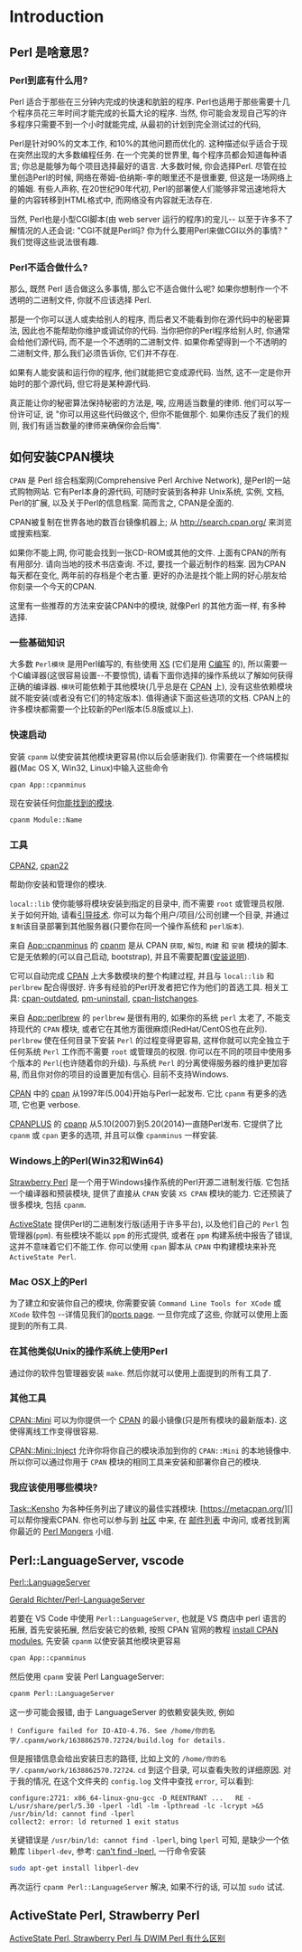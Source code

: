 # Introduction

## Perl 是啥意思?

### Perl到底有什么用?

Perl 适合于那些在三分钟内完成的快速和肮脏的程序.
Perl也适用于那些需要十几个程序员花三年时间才能完成的长篇大论的程序.
当然, 你可能会发现自己写的许多程序只需要不到一个小时就能完成, 从最初的计划到完全测试过的代码,

Perl是针对90%的文本工作, 和10%的其他问题而优化的.
这种描述似乎适合于现在突然出现的大多数编程任务.
在一个完美的世界里, 每个程序员都会知道每种语言; 你总是能够为每个项目选择最好的语言.
大多数时候, 你会选择Perl. 尽管在拉里创造Perl的时候, 网络在蒂姆-伯纳斯-李的眼里还不是很重要, 但这是一场网络上的婚姻.
有些人声称, 在20世纪90年代初, Perl的部署使人们能够非常迅速地将大量的内容转移到HTML格式中, 而网络没有内容就无法存在.

当然, Perl也是小型CGI脚本(由 web server 运行的程序)的宠儿--
以至于许多不了解情况的人还会说: "CGI不就是Perl吗? 你为什么要用Perl来做CGI以外的事情? "
我们觉得这些说法很有趣.

### Perl不适合做什么?

那么, 既然 Perl 适合做这么多事情, 那么它不适合做什么呢? 如果你想制作一个不透明的二进制文件, 你就不应该选择 Perl.

那是一个你可以送人或卖给别人的程序, 而后者又不能看到你在源代码中的秘密算法, 因此也不能帮助你维护或调试你的代码.
当你把你的Perl程序给别人时, 你通常会给他们源代码, 而不是一个不透明的二进制文件.
如果你希望得到一个不透明的二进制文件, 那么我们必须告诉你, 它们并不存在.

如果有人能安装和运行你的程序, 他们就能把它变成源代码.
当然, 这不一定是你开始时的那个源代码, 但它将是某种源代码.

真正能让你的秘密算法保持秘密的方法是, 唉, 应用适当数量的律师.
他们可以写一份许可证, 说 "你可以用这些代码做这个, 但你不能做那个. 
如果你违反了我们的规则, 我们有适当数量的律师来确保你会后悔".

## 如何安装CPAN模块

`CPAN` 是 Perl 综合档案网(Comprehensive Perl Archive Network), 是Perl的一站式购物网站.
它有Perl本身的源代码, 可随时安装到各种非 Unix系统, 实例, 文档, Perl的扩展, 以及关于Perl的信息档案.
简而言之, CPAN是全面的.

CPAN被复制在世界各地的数百台镜像机器上;
从 http://search.cpan.org/ 来浏览或搜索档案.

如果你不能上网, 你可能会找到一张CD-ROM或其他的文件. 上面有CPAN的所有有用部分.
请向当地的技术书店查询. 不过, 要找一个最近制作的档案.
因为CPAN每天都在变化, 两年前的存档是个老古董.
更好的办法是找个能上网的好心朋友给你刻录一个今天的CPAN.

这里有一些推荐的方法来安装CPAN中的模块, 就像Perl 的其他方面一样, 有多种选择.

### 一些基础知识

[XS]: https://perldoc.perl.org/perlxs
[C编写]: https://en.wikipedia.org/wiki/C_(programming_language)
[CPAN]: https://www.cpan.org/

大多数 `Perl模块` 是用Perl编写的, 有些使用 [XS][] 
(它们是用 [C编写][] 的), 所以需要一个C编译器(这很容易设置--不要惊慌),
请看下面你选择的操作系统以了解如何获得正确的编译器.
`模块`可能依赖于其他模块(几乎总是在 [CPAN][] 上), 没有这些依赖模块就不能安装(或者没有它们的特定版本). 
值得通读下面这些选项的文档.
CPAN上的许多模块都需要一个比较新的Perl版本(5.8版或以上).

### 快速启动

安装 `cpanm` 以使安装其他模块更容易(你以后会感谢我们).
你需要在一个终端模拟器(Mac OS X, Win32, Linux)中输入这些命令

```bash
cpan App::cpanminus
```

现在安装任何[你能找到的模块](https://www.cpan.org/modules/index.html).

```bash
cpanm Module::Name
```

### 工具

[CPAN2][], [cpan22][]

[App::cpanminus]: https://metacpan.org/release/App-cpanminus
[安装说明]: https://metacpan.org/pod/App::cpanminus#INSTALLATION
[cpan-outdated]: https://metacpan.org/dist/cpan-outdated/view/script/cpan-outdated
[pm-uninstall]: https://metacpan.org/dist/App-pmuninstall/view/bin/pm-uninstall
[cpan-listchanges]: https://metacpan.org/dist/cpan-listchanges/view/script/cpan-listchanges
[App::perlbrew]: https://metacpan.org/dist/App-perlbrew
[cpanp]: https://metacpan.org/dist/CPANPLUS/view/bin/cpanp
[CPANPLUS]: https://metacpan.org/dist/CPANPLUS
[cpanm]: https://metacpan.org/dist/App-cpanminus/view/bin/cpanm
[CPAN2]: https://metacpan.org/dist/CPAN
[cpan22]: https://metacpan.org/dist/CPAN/view/scripts/cpan

帮助你安装和管理你的模块.

`local::lib` 使你能够将模块安装到指定的目录中, 而不需要 `root` 或管理员权限.
关于如何开始, 请看[引导技术](https://metacpan.org/pod/local::lib#The-bootstrapping-technique).
你可以为每个用户/项目/公司创建一个目录, 并通过`复制`该目录部署到其他服务器(只要你在同一个操作系统和 `perl版本`).

来自 [App::cpanminus][] 的 [cpanm][] 是从 CPAN `获取`, `解包`, `构建` 和 `安装` 模块的脚本.
它是无依赖的(可以自己启动, bootstrap), 并且不需要配置([安装说明][]).

它可以自动完成 [CPAN][] 上大多数模块的整个构建过程, 并且与 `local::lib` 和 `perlbrew` 配合得很好.
许多有经验的Perl开发者把它作为他们的首选工具.
相关工具: [cpan-outdated][], [pm-uninstall][], [cpan-listchanges][].

来自 [App::perlbrew][] 的 `perlbrew` 是很有用的,
如果你的系统 `perl` 太老了, 不能支持现代的 `CPAN` 模块, 或者它在其他方面很麻烦(RedHat/CentOS也在此列).
`perlbrew` 使在任何目录下安装 `Perl` 的过程变得更容易, 这样你就可以完全独立于任何系统 `Perl` 工作而不需要 `root` 或管理员的权限.
你可以在不同的项目中使用多个版本的 `Perl`(也许随着你的升级).
与系统 `Perl` 的分离使得服务器的维护更加容易, 而且你对你的项目的设置更加有信心. 目前不支持Windows.

[CPAN][] 中的 [cpan][] 从1997年(5.004)开始与Perl一起发布.
它比 `cpanm` 有更多的选项, 它也更 verbose.

[CPANPLUS][] 的 [cpanp][] 从5.10(2007)到5.20(2014)一直随Perl发布.
它提供了比 `cpanm` 或 `cpan` 更多的选项, 并且可以像 `cpanminus` 一样安装.

### Windows上的Perl(Win32和Win64)

[Strawberry Perl]: https://strawberryperl.com/
[ActiveState]: https://www.activestate.com/products/perl/

[Strawberry Perl][] 是一个用于Windows操作系统的Perl开源二进制发行版.
它包括一个编译器和预装模块, 提供了直接从 `CPAN` 安装 `XS CPAN` 模块的能力. 它还预装了很多模块, 包括 `cpanm`.

[ActiveState][] 提供Perl的二进制发行版(适用于许多平台), 以及他们自己的 `Perl` 包管理器(`ppm`).
有些模块不能以 `ppm` 的形式提供, 或者在 `ppm` 构建系统中报告了错误, 这并不意味着它们不能工作.
你可以使用 `cpan` 脚本从 `CPAN` 中构建模块来补充 `ActiveState Perl`.

### Mac OSX上的Perl

为了建立和安装你自己的模块, 你需要安装 `Command Line Tools for XCode` 或  `XCode` 软件包
--详情见我们的[ports page](https://www.cpan.org/ports/binaries.html#mac_osx).
一旦你完成了这些, 你就可以使用上面提到的所有工具.

### 在其他类似Unix的操作系统上使用Perl

通过你的软件包管理器安装 `make`. 然后你就可以使用上面提到的所有工具了.

### 其他工具

[CPAN::Mini]: https://metacpan.org/dist/CPAN-Mini
[CPAN::Mini::Inject]: https://metacpan.org/release/CPAN-Mini-Inject/

[CPAN::Mini][] 可以为你提供一个 [CPAN][] 的最小镜像(只是所有模块的最新版本). 这使得离线工作变得很容易.

[CPAN::Mini::Inject][] 允许你将你自己的模块添加到你的 `CPAN::Mini` 的本地镜像中.
所以你可以通过你用于 `CPAN` 模块的相同工具来安装和部署你自己的模块.

### 我应该使用哪些模块?

[Task::Kensho]: https://metacpan.org/release/Task-Kensho
[https://metacpan.org/]: https://metacpan.org//
[社区]: https://www.perl.org/community.html
[邮件列表]: https://lists.perl.org/
[Perl Mongers]: https://www.pm.org/

[Task::Kensho][] 为各种任务列出了建议的最佳实践模块.
[https://metacpan.org/][] 可以帮你搜索CPAN.
你也可以参与到 [社区][] 中来, 在 [邮件列表][] 中询问, 或者找到离你最近的 [Perl Mongers][] 小组.

## Perl::LanguageServer, vscode

[Perl::LanguageServer](https://marketplace.visualstudio.com/items?itemName=richterger.perl&ssr=false#overview)

[ Gerald Richter/Perl-LanguageServer](https://metacpan.org/pod/Perl::LanguageServer)

若要在 VS Code 中使用 `Perl::LanguageServer`, 也就是 VS 商店中 perl 语言的拓展,
首先安装拓展, 然后安装它的依赖, 按照 CPAN 官网的教程 [install CPAN modules](https://www.cpan.org/modules/INSTALL.html),
先安装 `cpanm` 以使安装其他模块更容易

```bash
cpan App::cpanminus
```

然后使用 `cpanm`  安装 Perl LanguageServer:

```bash
cpanm Perl::LanguageServer
```

这一步可能会报错, 由于 LanguageServer 的依赖安装失败, 例如

    ! Configure failed for IO-AIO-4.76. See /home/你的名字/.cpanm/work/1638862570.72724/build.log for details.

但是报错信息会给出安装日志的路径, 比如上文的 `/home/你的名字/.cpanm/work/1638862570.72724`.
`cd` 到这个目录, 可以查看失败的详细原因. 对于我的情况, 在这个文件夹的 `config.log` 文件中查找 `error`, 可以看到:

```log
configure:2721: x86_64-linux-gnu-gcc -D_REENTRANT ...   RE -L/usr/share/perl/5.30 -lperl -ldl -lm -lpthread -lc -lcrypt >&5
/usr/bin/ld: cannot find -lperl
collect2: error: ld returned 1 exit status
```

关键错误是 `/usr/bin/ld: cannot find -lperl`, bing `lperl` 可知, 是缺少一个依赖库 `libperl-dev`,
参考: [can't find -lperl](https://blog.csdn.net/jianzhibeihang/article/details/4042702), 一行命令安装

```bash
sudo apt-get install libperl-dev
```

再次运行 `cpanm Perl::LanguageServer` 解决, 如果不行的话, 可以加 `sudo` 试试.

## ActiveState Perl, Strawberry Perl

[ActiveState Perl, Strawberry Perl 与 DWIM Perl 有什么区别](https://www.zhihu.com/question/31408723/answer/59819082)
